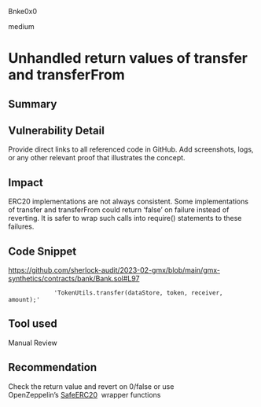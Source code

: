 Bnke0x0

medium

# Unhandled return values of transfer and transferFrom

## Summary

## Vulnerability Detail
Provide direct links to all referenced code in GitHub. Add screenshots, logs, or any other relevant proof that illustrates the concept.
## Impact
ERC20 implementations are not always consistent. Some implementations of transfer and transferFrom could return ‘false’ on failure instead of reverting. It is safer to wrap such calls into require() statements to these failures.
## Code Snippet
https://github.com/sherlock-audit/2023-02-gmx/blob/main/gmx-synthetics/contracts/bank/Bank.sol#L97

                 'TokenUtils.transfer(dataStore, token, receiver, amount);'

## Tool used

Manual Review

## Recommendation
Check the return value and revert on 0/false or use OpenZeppelin’s [SafeERC20](https://github.com/OpenZeppelin/openzeppelin-contracts/blob/release-v4.1/contracts/token/ERC20/utils/SafeERC20.sol#L74)  wrapper functions
